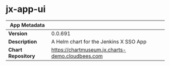 # jx-app-ui

|App Metadata||
|---|---|
| **Version** | 0.0.691 |
| **Description** | A Helm chart for the Jenkins X SSO App |
| **Chart Repository** | https://chartmuseum.jx.charts-demo.cloudbees.com |
